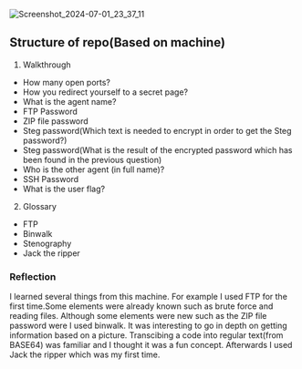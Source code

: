 ![Screenshot_2024-07-01_23_37_11](https://github.com/msaurelius/AgentSudo/assets/173549330/f6d1ae72-43c4-49d5-b3fd-8cc3aa2006fe)
## Structure of repo(Based on machine)
1. Walkthrough
  - How many open ports?
  - How you redirect yourself to a secret page?
  - What is the agent name?
  - FTP Password
  - ZIP file password
  - Steg password(Which text is needed to encrypt in order to get the Steg password?)
  - Steg password(What is the result of the encrypted password which has been found in the previous question)
  - Who is the other agent (in full name)?
  - SSH Password
  - What is the user flag?
2. Glossary
  - FTP
  - Binwalk
  - Stenography
  - Jack the ripper

### Reflection
I learned several things from this machine. For example I used FTP for the first time.Some elements were already known such as brute force and reading files. Although some elements were new such as the ZIP file password were I used binwalk. It was interesting to go in depth on getting information based on a picture. Transcibing a code into regular text(from BASE64) was familiar and I thought it was a fun concept. Afterwards I used Jack the ripper which was my first time.
